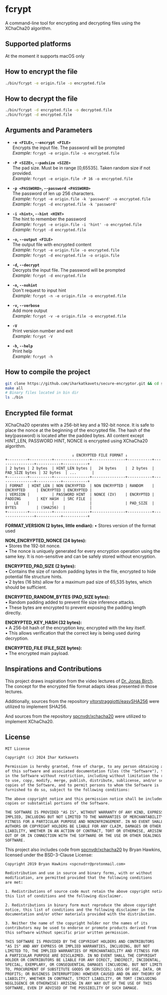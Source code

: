 # fcrypt

A command-line tool for encrypting and decrypting files using the XChaCha20 algorithm.

## Supported platforms

At the moment it supports macOS only

## How to encrypt the file

```bash
./bin/fcrypt -e origin.file -o encrypted.file 
```

## How to decrypt the file

```bash
./bin/fcrypt -d encrypted.file -o decrypted.file
./bin/fcrypt -d encrypted.file
```

## Arguments and Parameters

- **`-e <FILE>`, `--encrypt <FILE>`**  
  Encrypts the input file. The password will be prompted  
  _Example:_ `fcrypt -e origin.file -o encrypted.file`

- **`-P <SIZE>`, `--padsize <SIZE>`**  
  The pad size. Must be in range [0,65535]. Taken random size if
  not provided.  
  _Example:_ `fcrypt -e origin.file -P 16 -o encrypted.file`

- **`-p <PASSWORD>`, `--password <PASSWORD>`**  
  The password of len up 256 characters.  
  _Example:_ `fcrypt -e origin.file -k 'password' -o encrypted.file`  
  _Example:_ `fcrypt -d encrypted.file -k 'password'`

- **`-i <hint>`, `--hint <HINT>`**  
  The hint to remember the password  
  _Example:_ `fcrypt -e origin.file -i 'hint' -o encrypted.file`  
  _Example:_ `fcrypt -d encrypted.file`

- **`-o`, `--output <FILE>`**  
  The output file with encrypted content  
  _Example:_ `fcrypt -e origin.file -o encrypted.file`  
  _Example:_ `fcrypt -d encrypted.file -o origin.file`

- **`-d`, `--decrypt`**  
  Decrypts the input file. The password will be prompted  
  _Example:_ `fcrypt -d encrypted.file`

- **`-n`, `--nohint`**  
  Don't request to input hint  
  _Example:_ `fcrypt -n -e origin.file -o encrypted.file`

- **`-v`, `--verbose`**  
  Add more output  
  _Example:_ `fcrypt -v -e origin.file -o encrypted.file`

- **`-V`**  
  Print version number and exit  
  _Example:_ `fcrypt -V`

- **`-h`, `--help`**  
  Print help  
  _Example:_ `fcrypt -h`

## How to compile the project

```bash
git clone https://github.com/iharkatkavets/secure-encryptor.git && cd secure-encryptor
make all
# Binary files located in bin dir
ls ./bin
```

## Encrypted file format

XChaCha20 operates with a 256-bit key and a 192-bit nonce. It is safe to place
the nonce at the beginning of the encrypted file. The hash of the key(password)
is located after the padded bytes.
All content except HINT_LEN, PASSWORD HINT, NONCE is encrypted using XChaCha20 algorithm.

```text
                              ↓ ENCRYPTED FILE FORMAT ↓                      
+---------+----------+----------------+---------------+-----------+----------------+-----------+-----------+
| 2 bytes | 2 bytes  | HINT_LEN bytes |   24 bytes    |  2 bytes  | PAD_SIZE bytes | 32 bytes  | ...       |
+---------+----------+----------------+---------------+-----------+----------------+-----------+-----------+
| FORMAT  | HINT_LEN | NON ENCRYPTED  | NON ENCRYPTED | RANDOM    |  ENCRYPTED     | ENCRYPTED | ENCRYPTED |
| VERSION |          | PASSWORD HINT  | NONCE (IV)    | ENCRYPTED |  PADDING       | KEY HASH  | SRC FILE  |   
|   LE    |          |                |               | PAD_SIZE  |  BYTES         | (SHA256)  |           |
+---------+----------+----------------+---------------+-----------+----------------+-----------+-----------+
```

**FORMAT_VERSION (2 bytes, little endian):**
• Stores version of the format used

**NON_ENCRYPTED_NONCE (24 bytes):**  
• Stores the 192-bit nonce.  
• The nonce is uniquely generated for every encryption operation using the same
key. It is non-sensitive and can be safely stored without encryption.

**ENCRYPTED_PAD_SIZE (2 bytes):**  
• Contains the size of random padding bytes in the file, encrypted to hide
potential file structure hints.  
• 2 bytes (16 bits) allow for a maximum pad size of 65,535 bytes, which should
be sufficient.

**ENCRYPTED_RANDOM_BYTES (PAD_SIZE bytes):**  
• Random padding added to prevent file size inference attacks.  
• These bytes are encrypted to prevent exposing the padding length directly.  

**ENCRYPTED_KEY_HASH (32 bytes):**  
• A 256-bit hash of the encryption key, encrypted with the key itself.  
• This allows verification that the correct key is being used during decryption.

**ENCRYPTED_FILE (FILE_SIZE bytes):**  
• The encrypted main payload.

## Inspirations and Contributions

This project draws inspiration from the video lectures of [Dr. Jonas
Birch](https://www.linkedin.com/in/jonasbirch/). The concept for the encrypted
file format adapts ideas presented in those lectures.

Additionally, sources from the repository
[vitorstraggiotti/easySHA256](https://github.com/vitorstraggiotti/easySHA256)
were utilized to implement SHA256.

And sources from the repository
[spcnvdr/xchacha20](https://github.com/spcnvdr/xchacha20) were utilized to
implement XChaCha20.

## License

```txt
MIT License

Copyright (c) 2024 Ihar Katkavets

Permission is hereby granted, free of charge, to any person obtaining a copy
of this software and associated documentation files (the "Software"), to deal
in the Software without restriction, including without limitation the rights
to use, copy, modify, merge, publish, distribute, sublicense, and/or sell
copies of the Software, and to permit persons to whom the Software is
furnished to do so, subject to the following conditions:

The above copyright notice and this permission notice shall be included in all
copies or substantial portions of the Software.

THE SOFTWARE IS PROVIDED "AS IS", WITHOUT WARRANTY OF ANY KIND, EXPRESS OR
IMPLIED, INCLUDING BUT NOT LIMITED TO THE WARRANTIES OF MERCHANTABILITY,
FITNESS FOR A PARTICULAR PURPOSE AND NONINFRINGEMENT. IN NO EVENT SHALL THE
AUTHORS OR COPYRIGHT HOLDERS BE LIABLE FOR ANY CLAIM, DAMAGES OR OTHER
LIABILITY, WHETHER IN AN ACTION OF CONTRACT, TORT OR OTHERWISE, ARISING FROM,
OUT OF OR IN CONNECTION WITH THE SOFTWARE OR THE USE OR OTHER DEALINGS IN THE
SOFTWARE.
```

This project also includes code from
[spcnvdr/xchacha20](https://github.com/spcnvdr/xchacha20) by Bryan Hawkins,
licensed under the BSD-3-Clause License:

```txt
Copyright 2019 Bryan Hawkins <spcnvdrr@protonmail.com>

Redistribution and use in source and binary forms, with or without
modification, are permitted provided that the following conditions
are met:

1. Redistributions of source code must retain the above copyright notice,
this list of conditions and the following disclaimer.

2. Redistributions in binary form must reproduce the above copyright
notice, this list of conditions and the following disclaimer in the
documentation and/or other materials provided with the distribution.

3. Neither the name of the copyright holder nor the names of its
contributors may be used to endorse or promote products derived from
this software without specific prior written permission.

THIS SOFTWARE IS PROVIDED BY THE COPYRIGHT HOLDERS AND CONTRIBUTORS
"AS IS" AND ANY EXPRESS OR IMPLIED WARRANTIES, INCLUDING, BUT NOT
LIMITED TO, THE IMPLIED WARRANTIES OF MERCHANTABILITY AND FITNESS FOR
A PARTICULAR PURPOSE ARE DISCLAIMED. IN NO EVENT SHALL THE COPYRIGHT
HOLDER OR CONTRIBUTORS BE LIABLE FOR ANY DIRECT, INDIRECT, INCIDENTAL,
SPECIAL, EXEMPLARY, OR CONSEQUENTIAL DAMAGES (INCLUDING, BUT NOT LIMITED
TO, PROCUREMENT OF SUBSTITUTE GOODS OR SERVICES; LOSS OF USE, DATA, OR
PROFITS; OR BUSINESS INTERRUPTION) HOWEVER CAUSED AND ON ANY THEORY OF
LIABILITY, WHETHER IN CONTRACT, STRICT LIABILITY, OR TORT (INCLUDING
NEGLIGENCE OR OTHERWISE) ARISING IN ANY WAY OUT OF THE USE OF THIS
SOFTWARE, EVEN IF ADVISED OF THE POSSIBILITY OF SUCH DAMAGE.
```
